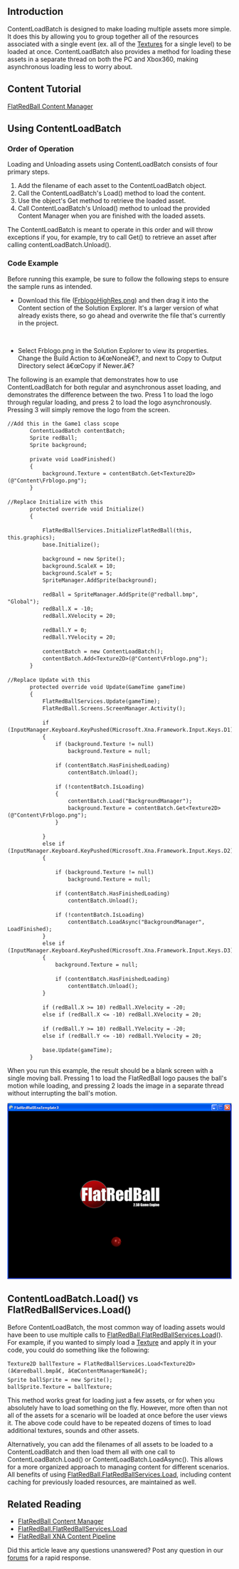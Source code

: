 ## Introduction

ContentLoadBatch is designed to make loading multiple assets more simple. It does this by allowing you to group together all of the resources associated with a single event (ex. all of the [Textures](/frb/docs/index.php?title=Microsoft.Xna.Framework.Graphics.Texture2D.md "Microsoft.Xna.Framework.Graphics.Texture2D") for a single level) to be loaded at once. ContentLoadBatch also provides a method for loading these assets in a separate thread on both the PC and Xbox360, making asynchronous loading less to worry about.

## Content Tutorial

[FlatRedBall Content Manager](/frb/docs/index.php?title=FlatRedBall_Content_Manager.md "FlatRedBall Content Manager")

## Using ContentLoadBatch

### Order of Operation

Loading and Unloading assets using ContentLoadBatch consists of four primary steps.

1.  Add the filename of each asset to the ContentLoadBatch object.
2.  Call the ContentLoadBatch's Load() method to load the content.
3.  Use the object's Get method to retrieve the loaded asset.
4.  Call ContentLoadBatch's Unload() method to unload the provided Content Manager when you are finished with the loaded assets.

The ContentLoadBatch is meant to operate in this order and will throw exceptions if you, for example, try to call Get() to retrieve an asset after calling contentLoadBatch.Unload().

### Code Example

Before running this example, be sure to follow the following steps to ensure the sample runs as intended.

-   Download this file ([FrblogoHighRes.png](/frb/docs/images/9/97/FrblogoHighRes.png.md "FrblogoHighRes.png")) and then drag it into the Content section of the Solution Explorer. It's a larger version of what already exists there, so go ahead and overwrite the file that's currently in the project.

&nbsp;

-   Select Frblogo.png in the Solution Explorer to view its properties. Change the Build Action to â€œNoneâ€?, and next to Copy to Output Directory select â€œCopy if Newer.â€?

The following is an example that demonstrates how to use ContentLoadBatch for both regular and asynchronous asset loading, and demonstrates the difference between the two. Press 1 to load the logo through regular loading, and press 2 to load the logo asynchronously. Pressing 3 will simply remove the logo from the screen.

    //Add this in the Game1 class scope
           ContentLoadBatch contentBatch;
           Sprite redBall;
           Sprite background;

           private void LoadFinished()
           {
               background.Texture = contentBatch.Get<Texture2D>(@"Content\Frblogo.png");
           }

    //Replace Initialize with this
           protected override void Initialize()
           {

               FlatRedBallServices.InitializeFlatRedBall(this, this.graphics);
               base.Initialize();

               background = new Sprite();
               background.ScaleX = 10;
               background.ScaleY = 5;
               SpriteManager.AddSprite(background);

               redBall = SpriteManager.AddSprite(@"redball.bmp", "Global");
               redBall.X = -10;
               redBall.XVelocity = 20;

               redBall.Y = 0;
               redBall.YVelocity = 20;

               contentBatch = new ContentLoadBatch();
               contentBatch.Add<Texture2D>(@"Content\Frblogo.png");
           }

    //Replace Update with this
           protected override void Update(GameTime gameTime)
           {
               FlatRedBallServices.Update(gameTime);
               FlatRedBall.Screens.ScreenManager.Activity();

               if (InputManager.Keyboard.KeyPushed(Microsoft.Xna.Framework.Input.Keys.D1))
               {
                   if (background.Texture != null)
                       background.Texture = null;

                   if (contentBatch.HasFinishedLoading)
                       contentBatch.Unload();

                   if (!contentBatch.IsLoading)
                   {
                       contentBatch.Load("BackgroundManager");
                       background.Texture = contentBatch.Get<Texture2D>(@"Content\Frblogo.png");
                   }

               }
               else if (InputManager.Keyboard.KeyPushed(Microsoft.Xna.Framework.Input.Keys.D2))
               {

                   if (background.Texture != null)
                       background.Texture = null;

                   if (contentBatch.HasFinishedLoading)
                       contentBatch.Unload();

                   if (!contentBatch.IsLoading)
                       contentBatch.LoadAsync("BackgroundManager", LoadFinished);
               }
               else if (InputManager.Keyboard.KeyPushed(Microsoft.Xna.Framework.Input.Keys.D3))
               {
                   background.Texture = null;

                   if (contentBatch.HasFinishedLoading)
                       contentBatch.Unload();
               }

               if (redBall.X >= 10) redBall.XVelocity = -20;
               else if (redBall.X <= -10) redBall.XVelocity = 20;

               if (redBall.Y >= 10) redBall.YVelocity = -20;
               else if (redBall.Y <= -10) redBall.YVelocity = 20;

               base.Update(gameTime);
           }

When you run this example, the result should be a blank screen with a single moving ball. Pressing 1 to load the FlatRedBall logo pauses the ball's motion while loading, and pressing 2 loads the image in a separate thread without interrupting the ball's motion.

![ContentLoadBatchScreenShot.png](/media/migrated_media-ContentLoadBatchScreenShot.png)

## ContentLoadBatch.Load() vs FlatRedBallServices.Load()

Before ContentLoadBatch, the most common way of loading assets would have been to use multiple calls to [FlatRedBall.FlatRedBallServices.Load](/frb/docs/index.php?title=FlatRedBall.FlatRedBallServices.Load.md "FlatRedBall.FlatRedBallServices.Load")(). For example, if you wanted to simply load a [Texture](/frb/docs/index.php?title=Microsoft.Xna.Framework.Graphics.Texture2D.md "Microsoft.Xna.Framework.Graphics.Texture2D") and apply it in your code, you could do something like the following:

    Texture2D ballTexture = FlatRedBallServices.Load<Texture2D>(â€œredball.bmpâ€, â€œContentManagerNameâ€);
    Sprite ballSprite = new Sprite();
    ballSprite.Texture = ballTexture;

This method works great for loading just a few assets, or for when you absolutely have to load something on the fly. However, more often than not all of the assets for a scenario will be loaded at once before the user views it. The above code could have to be repeated dozens of times to load additional textures, sounds and other assets.

Alternatively, you can add the filenames of all assets to be loaded to a ContentLoadBatch and then load them all with one call to ContentLoadBatch.Load() or ContentLoadBatch.LoadAsync(). This allows for a more organized approach to managing content for different scenarios. All benefits of using [FlatRedBall.FlatRedBallServices.Load](/frb/docs/index.php?title=FlatRedBall.FlatRedBallServices.Load.md "FlatRedBall.FlatRedBallServices.Load"), including content caching for previously loaded resources, are maintained as well.

## Related Reading

-   [FlatRedBall Content Manager](/frb/docs/index.php?title=FlatRedBall_Content_Manager.md "FlatRedBall Content Manager")
-   [FlatRedBall.FlatRedBallServices.Load](/frb/docs/index.php?title=FlatRedBall.FlatRedBallServices.Load.md "FlatRedBall.FlatRedBallServices.Load")
-   [FlatRedBall XNA Content Pipeline](/frb/docs/index.php?title=FlatRedBall_XNA_Content_Pipeline.md "FlatRedBall XNA Content Pipeline")

Did this article leave any questions unanswered? Post any question in our [forums](/frb/forum.md) for a rapid response.
